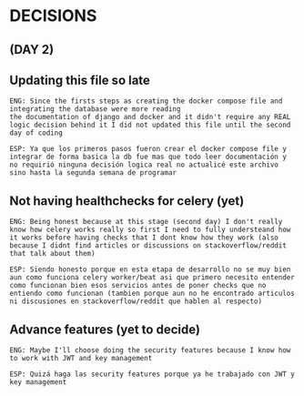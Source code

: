 # DECISIONS

## (DAY 2)
## Updating this file so late

	ENG: Since the firsts steps as creating the docker compose file and integrating the database were more reading
	the documentation of django and docker and it didn't require any REAL logic decision behind it I did not updated this file until the second day of coding

	ESP: Ya que los primeros pasos fueron crear el docker compose file y integrar de forma basica la db fue mas que todo leer documentación y no requirió ninguna decisión logica real no actualicé este archivo sino hasta la segunda semana de programar

## Not having healthchecks for celery (yet)

	ENG: Being honest because at this stage (second day) I don't really know how celery works really so first I need to fully understeand how it works before having checks that I dont know how they work (also because I didnt find articles or discussions on stackoverflow/reddit that talk about them)

	ESP: Siendo honesto porque en esta etapa de desarrollo no se muy bien aun como funciona celery worker/beat asi que primero necesito entender como funcionan bien esos servicios antes de poner checks que no entiendo como funcionan (tambien porque aun no he encontrado articulos ni discusiones en stackoverflow/reddit que hablen al respecto)

## Advance features (yet to decide)

	ENG: Maybe I'll choose doing the security features because I know how to work with JWT and key management

	ESP: Quizá haga las security features porque ya he trabajado con JWT y key management